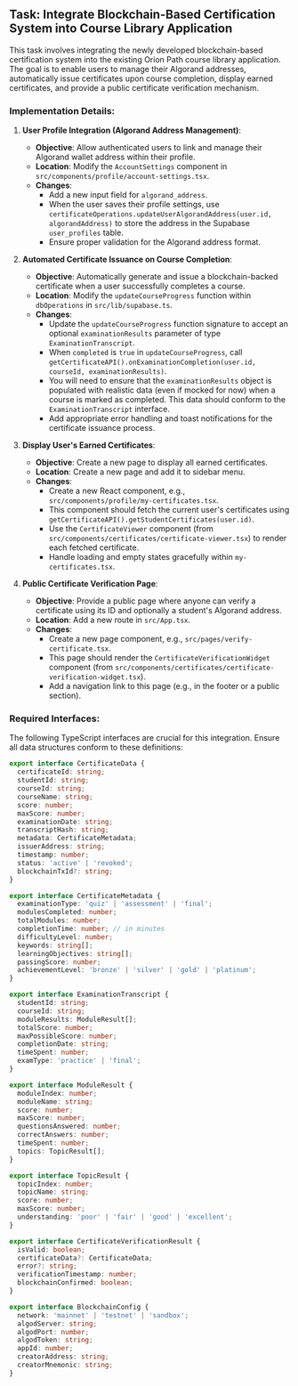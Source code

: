 ## Task: Integrate Blockchain-Based Certification System into Course Library Application
 
This task involves integrating the newly developed blockchain-based certification system into the existing Orion Path course library application. The goal is to enable users to manage their Algorand addresses, automatically issue certificates upon course completion, display earned certificates, and provide a public certificate verification mechanism.

### Implementation Details:

1.  **User Profile Integration (Algorand Address Management)**:
    *   **Objective**: Allow authenticated users to link and manage their Algorand wallet address within their profile.
    *   **Location**: Modify the `AccountSettings` component in `src/components/profile/account-settings.tsx`.
    *   **Changes**:
        *   Add a new input field for `algorand_address`.
        *   When the user saves their profile settings, use `certificateOperations.updateUserAlgorandAddress(user.id, algorandAddress)` to store the address in the Supabase `user_profiles` table.
        *   Ensure proper validation for the Algorand address format.

2.  **Automated Certificate Issuance on Course Completion**:
    *   **Objective**: Automatically generate and issue a blockchain-backed certificate when a user successfully completes a course.
    *   **Location**: Modify the `updateCourseProgress` function within `dbOperations` in `src/lib/supabase.ts`.
    *   **Changes**:
        *   Update the `updateCourseProgress` function signature to accept an optional `examinationResults` parameter of type `ExaminationTranscript`.
        *   When `completed` is `true` in `updateCourseProgress`, call `getCertificateAPI().onExaminationCompletion(user.id, courseId, examinationResults)`.
        *   You will need to ensure that the `examinationResults` object is populated with realistic data (even if mocked for now) when a course is marked as completed. This data should conform to the `ExaminationTranscript` interface.
        *   Add appropriate error handling and toast notifications for the certificate issuance process.

3.  **Display User's Earned Certificates**:
    *   **Objective**: Create a new page to display all earned certificates.
    *   **Location**: Create a new page and add it to sidebar menu.
    *   **Changes**:
        *   Create a new React component, e.g., `src/components/profile/my-certificates.tsx`.
        *   This component should fetch the current user's certificates using `getCertificateAPI().getStudentCertificates(user.id)`.
        *   Use the `CertificateViewer` component (from `src/components/certificates/certificate-viewer.tsx`) to render each fetched certificate.
        *   Handle loading and empty states gracefully within `my-certificates.tsx`.
        

4.  **Public Certificate Verification Page**:
    *   **Objective**: Provide a public page where anyone can verify a certificate using its ID and optionally a student's Algorand address.
    *   **Location**: Add a new route in `src/App.tsx`.
    *   **Changes**:
        *   Create a new page component, e.g., `src/pages/verify-certificate.tsx`.
        *   This page should render the `CertificateVerificationWidget` component (from `src/components/certificates/certificate-verification-widget.tsx`).
        *   Add a navigation link to this page (e.g., in the footer or a public section).

### Required Interfaces:

The following TypeScript interfaces are crucial for this integration. Ensure all data structures conform to these definitions:

```typescript
export interface CertificateData {
  certificateId: string;
  studentId: string;
  courseId: string;
  courseName: string;
  score: number;
  maxScore: number;
  examinationDate: string;
  transcriptHash: string;
  metadata: CertificateMetadata;
  issuerAddress: string;
  timestamp: number;
  status: 'active' | 'revoked';
  blockchainTxId?: string;
}

export interface CertificateMetadata {
  examinationType: 'quiz' | 'assessment' | 'final';
  modulesCompleted: number;
  totalModules: number;
  completionTime: number; // in minutes
  difficultyLevel: number;
  keywords: string[];
  learningObjectives: string[];
  passingScore: number;
  achievementLevel: 'bronze' | 'silver' | 'gold' | 'platinum';
}

export interface ExaminationTranscript {
  studentId: string;
  courseId: string;
  moduleResults: ModuleResult[];
  totalScore: number;
  maxPossibleScore: number;
  completionDate: string;
  timeSpent: number;
  examType: 'practice' | 'final';
}

export interface ModuleResult {
  moduleIndex: number;
  moduleName: string;
  score: number;
  maxScore: number;
  questionsAnswered: number;
  correctAnswers: number;
  timeSpent: number;
  topics: TopicResult[];
}

export interface TopicResult {
  topicIndex: number;
  topicName: string;
  score: number;
  maxScore: number;
  understanding: 'poor' | 'fair' | 'good' | 'excellent';
}

export interface CertificateVerificationResult {
  isValid: boolean;
  certificateData?: CertificateData;
  error?: string;
  verificationTimestamp: number;
  blockchainConfirmed: boolean;
}

export interface BlockchainConfig {
  network: 'mainnet' | 'testnet' | 'sandbox';
  algodServer: string;
  algodPort: number;
  algodToken: string;
  appId: number;
  creatorAddress: string;
  creatorMnemonic: string;
}
